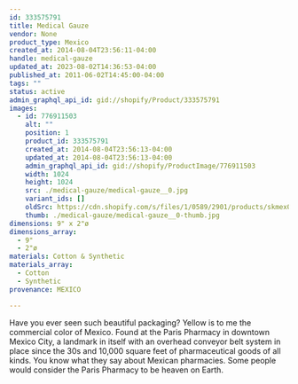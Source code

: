 ```yaml
---
id: 333575791
title: Medical Gauze
vendor: None
product_type: Mexico
created_at: 2014-08-04T23:56:11-04:00
handle: medical-gauze
updated_at: 2023-08-02T14:36:53-04:00
published_at: 2011-06-02T14:45:00-04:00
tags: ""
status: active
admin_graphql_api_id: gid://shopify/Product/333575791
images:
  - id: 776911503
    alt: ""
    position: 1
    product_id: 333575791
    created_at: 2014-08-04T23:56:13-04:00
    updated_at: 2014-08-04T23:56:13-04:00
    admin_graphql_api_id: gid://shopify/ProductImage/776911503
    width: 1024
    height: 1024
    src: ./medical-gauze/medical-gauze__0.jpg
    variant_ids: []
    oldSrc: https://cdn.shopify.com/s/files/1/0589/2901/products/skmex0009.tif.jpeg?v=1407210973
    thumb: ./medical-gauze/medical-gauze__0-thumb.jpg
dimensions: 9" x 2"ø
dimensions_array:
  - 9"
  - 2"ø
materials: Cotton & Synthetic
materials_array:
  - Cotton
  - Synthetic
provenance: MEXICO

---
```


Have you ever seen such beautiful packaging? Yellow is to me the commercial color of Mexico. Found at the Paris Pharmacy in downtown Mexico City, a landmark in itself with an overhead conveyor belt system in place since the 30s and 10,000 square feet of pharmaceutical goods of all kinds. You know what they say about Mexican pharmacies. Some people would consider the Paris Pharmacy to be heaven on Earth.